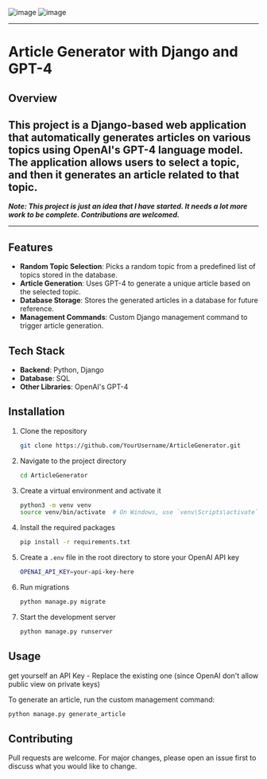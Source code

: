 ![image](https://github.com/PeterStoyanov83/ArticleGenerator/assets/108938447/854c24f8-c55c-4829-b2b1-90b521ee0644)
![image](https://github.com/PeterStoyanov83/ArticleGenerator/assets/108938447/c4b53a1c-a506-496a-a983-81acf0b33a47)


---

# Article Generator with Django and GPT-4

## Overview

This project is a Django-based web application that automatically generates articles on various topics using OpenAI's GPT-4 language model. The application allows users to select a topic, and then it generates an article related to that topic.
---

*__Note: This project is just an idea that I have started. It needs a lot more work to be complete. Contributions are welcomed.__*

---

## Features

- **Random Topic Selection**: Picks a random topic from a predefined list of topics stored in the database.
- **Article Generation**: Uses GPT-4 to generate a unique article based on the selected topic.
- **Database Storage**: Stores the generated articles in a database for future reference.
- **Management Commands**: Custom Django management command to trigger article generation.

## Tech Stack

- **Backend**: Python, Django
- **Database**: SQL
- **Other Libraries**: OpenAI's GPT-4

## Installation

1. Clone the repository
    ```bash
    git clone https://github.com/YourUsername/ArticleGenerator.git
    ```
2. Navigate to the project directory
    ```bash
    cd ArticleGenerator
    ```
3. Create a virtual environment and activate it
    ```bash
    python3 -m venv venv
    source venv/bin/activate  # On Windows, use `venv\Scripts\activate`
    ```
4. Install the required packages
    ```bash
    pip install -r requirements.txt
    ```
5. Create a `.env` file in the root directory to store your OpenAI API key
    ```bash
    OPENAI_API_KEY=your-api-key-here
    ```
6. Run migrations
    ```bash
    python manage.py migrate
    ```
7. Start the development server
    ```bash
    python manage.py runserver
    ```

## Usage

get yourself an API Key - Replace the existing one (since OpenAI don't allow public view on private keys) 



To generate an article, run the custom management command:

```bash
python manage.py generate_article
```

## Contributing

Pull requests are welcome. For major changes, please open an issue first to discuss what you would like to change.

